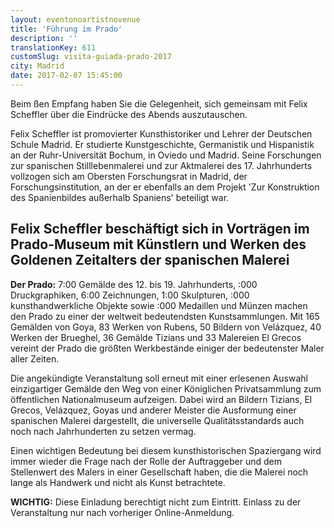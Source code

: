 ```yaml
---
layout: eventonoartistnovenue
title: 'Führung im Prado'
description: ''
translationKey: 611
customSlug: visita-guiada-prado-2017
city: Madrid
date: 2017-02-07 15:45:00
---
```


 Beim ßen Empfang haben Sie die Gelegenheit, sich gemeinsam mit Felix Scheffler über die Eindrücke des Abends auszutauschen.

Felix Scheffler ist promovierter Kunsthistoriker und Lehrer der Deutschen Schule Madrid. Er studierte Kunstgeschichte, Germanistik und Hispanistik an der Ruhr-Universität Bochum, in Oviedo und Madrid. Seine Forschungen zur spanischen Stilllebenmalerei und zur Aktmalerei des 17. Jahrhunderts vollzogen sich am Obersten Forschungsrat in Madrid, der Forschungsinstitution, an der er ebenfalls an dem Projekt 'Zur Konstruktion des Spanienbildes außerhalb Spaniens' beteiligt war. <h2>Felix Scheffler beschäftigt sich in Vorträgen im Prado-Museum mit Künstlern und Werken des Goldenen Zeitalters der spanischen Malerei</h2> <strong>Der Prado:</strong> 7:00 Gemälde des 12. bis 19. Jahrhunderts, :000 Druckgraphiken, 6:00 Zeichnungen, 1:00 Skulpturen, :000 kunsthandwerkliche Objekte sowie :000 Medaillen und Münzen machen den Prado zu einer der weltweit bedeutendsten Kunstsammlungen. Mit 165 Gemälden von Goya, 83 Werken von Rubens, 50 Bildern von Velázquez, 40 Werken der Brueghel, 36 Gemälde Tizians und 33 Malereien El Grecos vereint der Prado die größten Werkbestände einiger der bedeutenster Maler aller Zeiten.

Die angekündigte Veranstaltung soll erneut mit einer erlesenen Auswahl einzigartiger Gemälde den Weg von einer Königlichen Privatsammlung zum öffentlichen Nationalmuseum aufzeigen. Dabei wird an Bildern Tizians, El Grecos, Velázquez, Goyas und anderer Meister die Ausformung einer spanischen Malerei dargestellt, die universelle Qualitätsstandards auch noch nach Jahrhunderten zu setzen vermag.

Einen wichtigen Bedeutung bei diesem kunsthistorischen Spaziergang wird immer wieder die Frage nach der Rolle der Auftraggeber und dem Stellenwert des Malers in einer Gesellschaft haben, die die Malerei noch lange als Handwerk und nicht als Kunst betrachtete.

<strong>WICHTIG:</strong> Diese Einladung berechtigt nicht zum Eintritt. Einlass zu der Veranstaltung nur nach vorheriger Online-Anmeldung.
